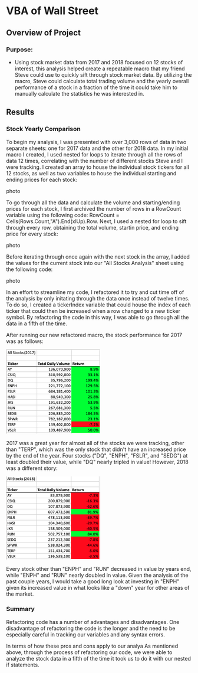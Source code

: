 # VBA of Wall Street

## Overview of Project

### Purpose:
- Using stock market data from 2017 and 2018 focused on 12 stocks of interest, this analysis helped create a repeatable macro that my friend Steve could use to quickly sift through stock market data. By utilizing the macro, Steve could calculate total trading volume and the yearly overall performance of a stock in a fraction of the time it could take him to manually calculate the statistics he was interested in.

## Results

### Stock Yearly Comparison

To begin my analysis, I was presented with over 3,000 rows of data in two separate sheets: one for 2017 data and the other for 2018 data. In my initial macro I created, I used nested for loops to iterate through all the rows of data 12 times, correlating with the number of different stocks Steve and I were tracking. I created an array to house the individual stock tickers for all 12 stocks, as well as two variables to house the individual starting and ending prices for each stock:

photo

To go through all the data and calculate the volume and starting/ending prices for each stock, I first archived the number of rows in a RowCount variable using the following code: RowCount = Cells(Rows.Count,"A").End(xlUp).Row. Next, I used a nested for loop to sift through every row, obtaining the total volume, startin price, and ending price for every stock:

photo

Before iterating through once again with the next stock in the array, I added the values for the current stock into our "All Stocks Analysis" sheet using the following code:

photo

In an effort to streamline my code, I refactored it to try and cut time off of the analysis by only initating through the data once instead of twelve times. To do so, I created a tickerIndex variable that could house the index of each ticker that could then be increased when a row changed to a new ticker symbol. By refactoring the code in this way, I was able to go through all the data in a fifth of the time.

After running our new refactored macro, the stock performance for 2017 was as follows:

![2017_Stocks](2017_Stocks.png)

2017 was a great year for almost all of the stocks we were tracking, other than "TERP", which was the only stock that didn't have an increased price by the end of the year. Four stocks ("DQ", "ENPH", "FSLR", and "SEDG") at least doubled their value, while "DQ" nearly tripled in value! However, 2018 was a different story:

![2018_Stocks](2018_Stocks.png)

Every stock other than "ENPH" and "RUN" decreased in value by years end, while "ENPH" and "RUN" nearly doubled in value. Given the analysis of the past couple years, I would take a good long look at investing in "ENPH" given its increased value in what looks like a "down" year for other areas of the market. 

### Summary

Refactoring code has a number of advantages and disadvantages. One disadvantage of refactoring the code is the longer and the need to be especially careful in tracking our variables and any syntax errors. 

In terms of how these pros and cons apply to our analya As mentioned above, through the process of refactoring our code, we were able to analyze the stock data in a fifth of the time it took us to do it with our nested if statements.
